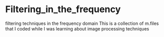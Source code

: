 # Filtering_in_the_frequency
filtering techniques in the frequency domain
This is a collection of m.files that I coded while I was learning about image processing techniques
